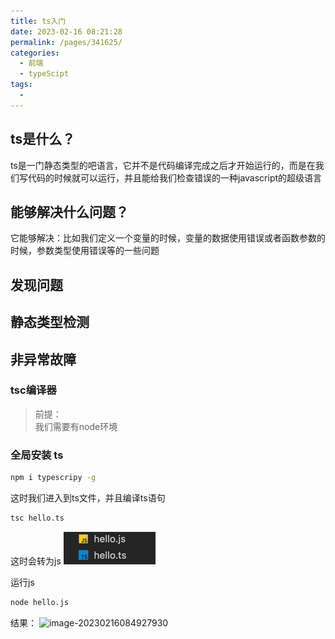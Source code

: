 ```yaml
---
title: ts入门
date: 2023-02-16 08:21:28
permalink: /pages/341625/
categories: 
  - 前端
  - typeScipt
tags: 
  - 
---
```


## ts是什么？
ts是一门静态类型的吧语言，它并不是代码编译完成之后才开始运行的，而是在我们写代码的时候就可以运行，并且能给我们检查错误的一种javascript的超级语言

## 能够解决什么问题？
它能够解决：比如我们定义一个变量的时候，变量的数据使用错误或者函数参数的时候，参数类型使用错误等的一些问题

## 发现问题
## 静态类型检测
## 非异常故障
### tsc编译器
> 前提：  
> 我们需要有node环境
### 全局安装 ts
```bash
npm i typescripy -g
```

这时我们进入到ts文件，并且编译ts语句
```bash
tsc hello.ts
```
这时会转为js ![img.png](img.png)

运行js
```bash
node hello.js
```
结果： ![image-20230216084927930](https://cdn.staticaly.com/gh/guqzhou/photo_gallery@master/blog/202302160849001.png)


